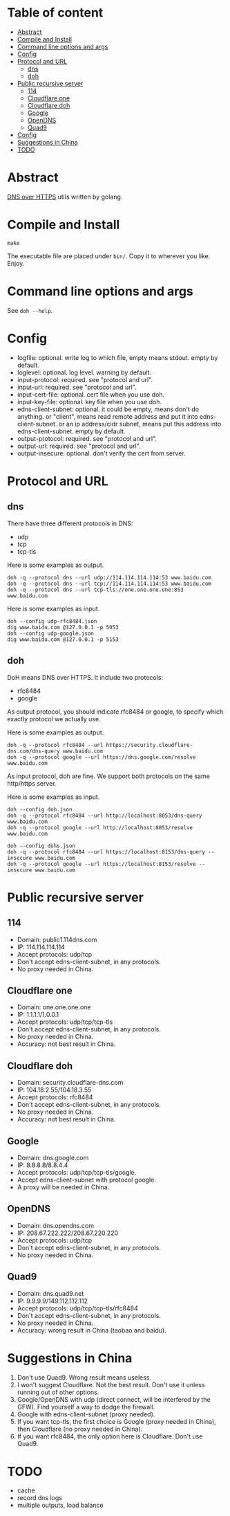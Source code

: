 # Table of content

* [Abstract](#abstract)
* [Compile and Install](#compile-and-install)
* [Command line options and args](#command-line-options-and-args)
* [Config](#config)
* [Protocol and URL](#protocol-and-url)
  * [dns](#dns)
  * [doh](#doh)
* [Public recursive server](#public-recursive-server)
  * [114](#114)
  * [Cloudflare one](#cloudflare-one)
  * [Cloudflare doh](#cloudflare-doh)
  * [Google](#google)
  * [OpenDNS](#OpenDNS)
  * [Quad9](#Quad9)
* [Config](#config)
* [Suggestions in China](#suggestions-in-china)
* [TODO](#todo)

# Abstract

[DNS over HTTPS](https://en.wikipedia.org/wiki/DNS_over_HTTPS) utils written by golang.

# Compile and Install

	make

The executable file are placed under `bin/`. Copy it to wherever you like. Enjoy.

# Command line options and args

See `doh --help`.

# Config

* logfile: optional. write log to which file, empty means stdout. empty by default.
* loglevel: optional. log level. warning by default.
* input-protocol: required. see "protocol and url".
* input-url: required. see "protocol and url".
* input-cert-file: optional. cert file when you use doh.
* input-key-file: optional. key file when you use doh.
* edns-client-subnet: optional. it could be empty, means don't do anything. or "client", means read remote address and put it into edns-client-subnet. or an ip address/cidr subnet, means put this address into edns-client-subnet. empty by default.
* output-protocol: required. see "protocol and url".
* output-url: required. see "protocol and url".
* output-insecure: optional. don't verify the cert from server.

# Protocol and URL

## dns

There have three different protocols in DNS:

* udp
* tcp
* tcp-tls

Here is some examples as output.

	doh -q --protocol dns --url udp://114.114.114.114:53 www.baidu.com
	doh -q --protocol dns --url tcp://114.114.114.114:53 www.baidu.com
	doh -q --protocol dns --url tcp-tls://one.one.one.one:853 www.baidu.com

Here is some examples as input.

	doh --config udp-rfc8484.json
	dig www.baidu.com @127.0.0.1 -p 5053
	doh --config udp-google.json
	dig www.baidu.com @127.0.0.1 -p 5153

## doh

DoH means DNS over HTTPS. It include two protocols:

* rfc8484
* google

As output protocol, you should indicate rfc8484 or google, to specify which exactly protocol we actually use.

Here is some examples as output.

	doh -q --protocol rfc8484 --url https://security.cloudflare-dns.com/dns-query www.baidu.com
	doh -q --protocol google --url https://dns.google.com/resolve www.baidu.com

As input protocol, doh are fine. We support both protocols on the same http/https server.

Here is some examples as input.

	doh --config doh.json
	doh -q --protocol rfc8484 --url http://localhost:8053/dns-query www.baidu.com
	doh -q --protocol google --url http://localhost:8053/resolve www.baidu.com

	doh --config dohs.json
	doh -q --protocol rfc8484 --url https://localhost:8153/dns-query --insecure www.baidu.com
	doh -q --protocol google --url https://localhost:8153/resolve --insecure www.baidu.com

# Public recursive server

## 114

* Domain: public1.114dns.com
* IP: 114.114.114.114
* Accept protocols: udp/tcp
* Don't accept edns-client-subnet, in any protocols.
* No proxy needed in China.

## Cloudflare one

* Domain: one.one.one.one
* IP: 1.1.1.1/1.0.0.1
* Accept protocols: udp/tcp/tcp-tls
* Don't accept edns-client-subnet, in any protocols.
* No proxy needed in China.
* Accuracy: not best result in China.

## Cloudflare doh

* Domain: security.cloudflare-dns.com
* IP: 104.18.2.55/104.18.3.55
* Accept protocols: rfc8484
* Don't accept edns-client-subnet, in any protocols.
* No proxy needed in China.
* Accuracy: not best result in China.

## Google

* Domain: dns.google.com
* IP: 8.8.8.8/8.8.4.4
* Accept protocols: udp/tcp/tcp-tls/google.
* Accept edns-client-subnet with protocol google.
* A proxy will be needed in China.

## OpenDNS

* Domain: dns.opendns.com
* IP: 208.67.222.222/208.67.220.220
* Accept protocols: udp/tcp
* Don't accept edns-client-subnet, in any protocols.
* No proxy needed in China.

## Quad9

* Domain: dns.quad9.net
* IP: 9.9.9.9/149.112.112.112
* Accept protocols: udp/tcp/tcp-tls/rfc8484
* Don't accept edns-client-subnet, in any protocols.
* No proxy needed in China.
* Accuracy: wrong result in China (taobao and baidu).

# Suggestions in China

1. Don't use Quad9. Wrong result means useless.
2. I won't suggest Cloudflare. Not the best result. Don't use it unless running out of other options.
3. Google/OpenDNS with udp (direct connect, will be interfered by the GFW). Find yourself a way to dodge the firewall.
4. Google with edns-client-subnet (proxy needed).
5. If you want tcp-tls, the first choice is Google (proxy needed in China), then Cloudflare (no proxy needed in China).
6. If you want rfc8484, the only option here is Cloudflare. Don't use Quad9.

# TODO

* cache
* record dns logs
* multiple outputs, load balance
